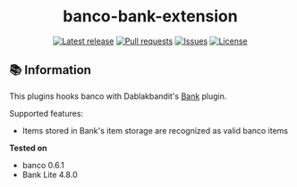 <div align="center">
  <p>
    <h1>banco-bank-extension</h1>
    <a href="https://github.com/myth-MC/banco-bank-extension/releases/latest"><img src="https://img.shields.io/github/v/release/myth-MC/banco-bank-extension" alt="Latest release" /></a>
    <a href="https://github.com/myth-MC/banco-bank-extension/pulls"><img src="https://img.shields.io/github/issues-pr/myth-MC/banco-bank-extension" alt="Pull requests" /></a>
    <a href="https://github.com/myth-MC/banco-bank-extension/issues"><img src="https://img.shields.io/github/issues/myth-MC/banco-bank-extension" alt="Issues" /></a>
    <a href="https://github.com/myth-MC/banco-bank-extension/blob/main/LICENSE"><img src="https://img.shields.io/badge/license-GPL--3.0-blue.svg" alt="License" /></a>
  </p>
</div>

<div id="information"></div>

## 📚 Information

This plugins hooks banco with Dablakbandit's [Bank](https://www.spigotmc.org/resources/bank-1-21-sale-20-off.3556/?__cf_chl_tk=tlKHo4UrB885gZTKIda51AVjsuR6LS7P78xAdCSbzPU-1724265055-0.0.1.1-5929) plugin.

Supported features:
- Items stored in Bank's item storage are recognized as valid banco items

**Tested on**
- banco 0.6.1
- Bank Lite 4.8.0
